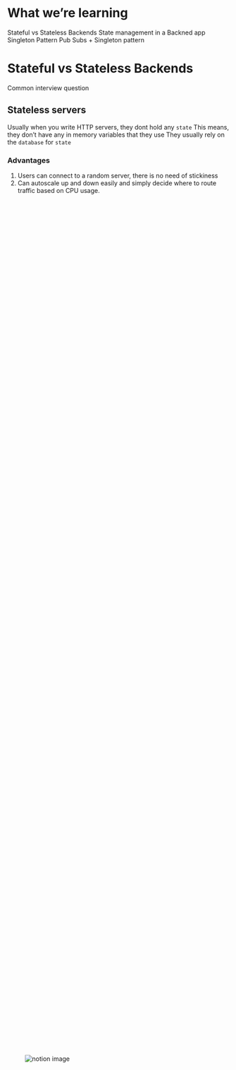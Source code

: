 # What we’re learning

Stateful vs Stateless Backends
State management in a Backned app
Singleton Pattern
Pub Subs + Singleton pattern

# Stateful vs Stateless Backends

Common interview question

## Stateless servers

Usually when you write HTTP servers, they dont hold any `state`
This means, they don’t have any in memory variables that they use
They usually rely on the `database` for `state`

### Advantages

1. Users can connect to a random server, there is no need of stickiness
2. Can autoscale up and down easily and simply decide where to route traffic based on CPU usage.

<figure class="notion-asset-wrapper notion-asset-wrapper-image notion-block-9ad4aeedb7804fe98ae3742e03add2b4"><div style="position: relative; display: flex; justify-content: center; align-self: center; width: 100%; max-width: 100%; flex-direction: column; height: 100%;"><img src="https://www.notion.so/image/https%3A%2F%2Fprod-files-secure.s3.us-west-2.amazonaws.com%2F085e8ad8-528e-47d7-8922-a23dc4016453%2Feba0b213-7fb0-4eb8-bc88-acd1542ca0ef%2FScreenshot_2024-04-21_at_4.17.50_PM.png?table=block&amp;id=9ad4aeed-b780-4fe9-8ae3-742e03add2b4&amp;cache=v2" alt="notion image" loading="lazy" decoding="async" class="medium-zoom-image" style="object-fit: cover;"></div></figure>

## Stateful servers

A lot of times, you make servers hold `state`
Good examples of this are

1. Creating an `in memory cache` - `https://github.com/code100x/cms/blob/e905c71eacf9d99f68db802b24b7b3a924ae27f1/src/db/Cache.ts#L3`
2. Storing the `state` of a Game in case of a realtime game - `https://github.com/code100x/chess/blob/main/apps/ws/src/Game.ts#L41-L47`
3. Storing a list of 10 most latest chats in memory for a `chat` application

In case `1`, there is no need of `stickiness`
In case of `2` and `3`, there is need of `stickiness`

### Stickiness

Making sure that the user who is interested in a `specific` room, gets connected to a `specific` server

<figure class="notion-asset-wrapper notion-asset-wrapper-image notion-block-9afa1fd229e845bd8614ec7a7e3268ef"><div style="position: relative; display: flex; justify-content: center; align-self: center; width: 100%; max-width: 100%; flex-direction: column; height: 100%;"><img src="https://www.notion.so/image/https%3A%2F%2Fprod-files-secure.s3.us-west-2.amazonaws.com%2F085e8ad8-528e-47d7-8922-a23dc4016453%2Feee8417d-18e0-4f07-ad52-59605fc5c182%2FScreenshot_2024-04-21_at_4.41.59_PM.png?table=block&amp;id=9afa1fd2-29e8-45bd-8614-ec7a7e3268ef&amp;cache=v2" alt="notion image" loading="lazy" decoding="async" class="medium-zoom-image" style="object-fit: cover;"></div></figure>

Good question to ask at this point is - How to store state in a JS project?

# State in JS process

How/where can you store `state` in a Javascript process

This state might being used by multiple files, not just one, so the following approach might not work

<figure class="notion-asset-wrapper notion-asset-wrapper-image notion-block-647af9168ea245ddb00e029cf5d066a6"><div style="position: relative; display: flex; justify-content: center; align-self: center; width: 100%; max-width: 100%; flex-direction: column; height: 100%;"><img src="https://www.notion.so/image/https%3A%2F%2Fprod-files-secure.s3.us-west-2.amazonaws.com%2F085e8ad8-528e-47d7-8922-a23dc4016453%2Fd0373aa2-24cb-453d-a928-f17dd1b0bd31%2FScreenshot_2024-04-21_at_4.50.02_PM.png?table=block&amp;id=647af916-8ea2-45dd-b00e-029cf5d066a6&amp;cache=v2" alt="notion image" loading="lazy" decoding="async" class="medium-zoom-image" style="object-fit: cover;"></div></figure>

This state might being used by multiple files, not just one, so the following approach might not work
Lets try the following -
index.ts----->store.ts
^
|
logger.ts------

index.ts - pushes to games array
logger.ts - uses the games array
store.ts - Exports the game array

initialise the repo->

```bash
npm init -y
npx tsc --init
```

change the tsconfig.json-> rootDir: "./src", outDir: "./dist"
